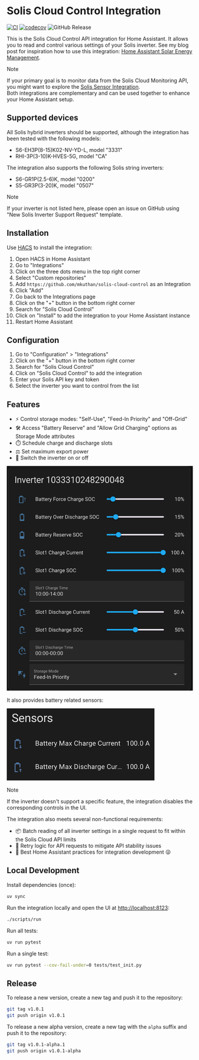 # Solis Cloud Control Integration

[![CI](https://github.com/mkuthan/solis-cloud-control/actions/workflows/ci.yml/badge.svg)](https://github.com/mkuthan/solis-cloud-control/actions/workflows/ci.yml)
[![codecov](https://codecov.io/gh/mkuthan/solis-cloud-control/graph/badge.svg?token=19S6622V10)](https://codecov.io/gh/mkuthan/solis-cloud-control)
![GitHub Release](https://img.shields.io/github/v/release/mkuthan/solis-cloud-control)

This is the Solis Cloud Control API integration for Home Assistant.
It allows you to read and control various settings of your Solis inverter.
See my blog post for inspiration how to use this integration: [Home Assistant Solar Energy Management](https://mkuthan.github.io/blog/2025/04/12/home-assistant-solar/).

> [!NOTE]
> If your primary goal is to monitor data from the Solis Cloud Monitoring API, you might want to explore the [Solis Sensor Integration](https://github.com/hultenvp/solis-sensor/).  
> Both integrations are complementary and can be used together to enhance your Home Assistant setup.

## Supported devices

All Solis hybrid inverters should be supported, although the integration has been tested with the following models:

* S6-EH3P(8-15)K02-NV-YD-L, model "3331"
* RHI-3P(3-10)K-HVES-5G, model "CA"

The integration also supports the following Solis string inverters:

* S6-GR1P(2.5-6)K, model "0200"
* S5-GR3P(3-20)K, model "0507"

> [!NOTE]
> If your inverter is not listed here, please open an issue on GitHub using "New Solis Inverter Support Request" template.

## Installation

Use [HACS](https://www.hacs.xyz/) to install the integration:

1. Open HACS in Home Assistant
2. Go to "Integrations"
3. Click on the three dots menu in the top right corner
4. Select "Custom repositories"
5. Add `https://github.com/mkuthan/solis-cloud-control` as an Integration
6. Click "Add"
7. Go back to the Integrations page
8. Click on the "+" button in the bottom right corner
9. Search for "Solis Cloud Control"
10. Click on "Install" to add the integration to your Home Assistant instance
11. Restart Home Assistant

## Configuration

1. Go to "Configuration" > "Integrations"
2. Click on the "+" button in the bottom right corner
3. Search for "Solis Cloud Control"
4. Click on "Solis Cloud Control" to add the integration
5. Enter your Solis API key and token
6. Select the inverter you want to control from the list

## Features

* ⚡ Control storage modes: "Self-Use", "Feed-In Priority" and "Off-Grid"
* 🛠️ Access "Battery Reserve" and "Allow Grid Charging" options as Storage Mode attributes
* ⏱️ Schedule charge and discharge slots
* ⚖️ Set maximum export power
* 🔌 Switch the inverter on or off

![Inverter Controls](inverter_controls.png)

It also provides battery related sensors:

![Inverter Sensors](inverter_sensors.png)

> [!NOTE]
> If the inverter doesn't support a specific feature, the integration disables the corresponding controls in the UI.

The integration also meets several non-functional requirements:

* 📦 Batch reading of all inverter settings in a single request to fit within the Solis Cloud API limits
* 🔄 Retry logic for API requests to mitigate API stability issues
* 🏡 Best Home Assistant practices for integration development 😜

## Local Development

Install dependencies (once):

```bash
uv sync
```

Run the integration locally and open the UI at <http://localhost:8123>:

```bash
./scripts/run
```

Run all tests:

```bash
uv run pytest
```

Run a single test:

```bash
uv run pytest --cov-fail-under=0 tests/test_init.py
```

## Release

To release a new version, create a new tag and push it to the repository:

```bash
git tag v1.0.1
git push origin v1.0.1
```

To release a new alpha version, create a new tag with the `alpha` suffix and push it to the repository:

```bash
git tag v1.0.1-alpha.1
git push origin v1.0.1-alpha
```

